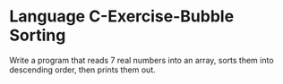 # Language C-Exercise-Bubble Sorting
Write a program that reads 7 real numbers into an array, sorts them into descending order, then prints them out. 
